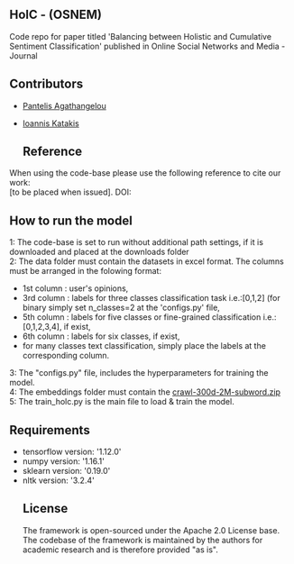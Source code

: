 <!DOCTYPE html>
<html>
<body>

<!DOCTYPE html>
<html>
<body>

  ## HolC - (OSNEM) 
Code repo for paper titled 'Balancing between Holistic and Cumulative Sentiment Classification' published in Online Social Networks and Media - Journal 

  ## Contributors
- [Pantelis Agathangelou](https://github.com/ailabunic-panagath)
- [Ioannis Katakis](https://github.com/iokat)

  ## Reference
When using the code-base please use the following reference to cite our work:<br/>
[to be placed when issued]. DOI:

  ## How to run the model
1: The code-base is set to run without additional path settings, if it is downloaded and placed at the downloads folder <br/>
2: The data folder must contain the datasets in excel format. The columns must be arranged in the folowing format:<br/>
   - 1st column : user's opinions,<br/>
   - 3rd column : labels for three classes classification task i.e.:[0,1,2] (for binary simply set n_classes=2 at the 'configs.py' file,<br/>
   - 5th column : labels for five classes or fine-grained classification i.e.:[0,1,2,3,4], if exist,<br/>
   - 6th column : labels for six classes, if exist,<br/>
   - for many classes text classification, simply place the labels at the corresponding column.<br/>
   
3: The "configs.py" file, includes the hyperparameters for training the model.<br/>
4: The embeddings folder must contain the <a href="https://fasttext.cc/docs/en/english-vectors.html">crawl-300d-2M-subword.zip</a> <br/>
5: The train_holc.py is the main file to load & train the model.<br/>
   
  ## Requirements
  <ul>
  <li>tensorflow version: '1.12.0' </li>
  <li>numpy version: '1.16.1'</li>
  <li>sklearn version: '0.19.0'</li>
  <li>nltk version: '3.2.4'</li>
 
    
  ## License
The framework is open-sourced under the Apache 2.0 License base. The codebase of the framework is maintained by the authors for academic research and is therefore provided "as is".
  
  

</body>
</html>

</body>
</html>

